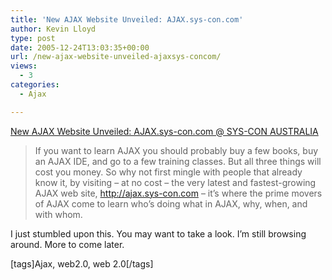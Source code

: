 ```yaml
---
title: 'New AJAX Website Unveiled: AJAX.sys-con.com'
author: Kevin Lloyd
type: post
date: 2005-12-24T13:03:35+00:00
url: /new-ajax-website-unveiled-ajaxsys-concom/
views:
  - 3
categories:
  - Ajax

---
```

[New AJAX Website Unveiled: AJAX.sys-con.com @ SYS-CON AUSTRALIA][1]

> If you want to learn AJAX you should probably buy a few books, buy an AJAX IDE, and go to a few training classes. But all three things will cost you money. So why not first mingle with people that already know it, by visiting &#8211; at no cost &#8211; the very latest and fastest-growing AJAX web site, http://ajax.sys-con.com &#8211; it&#8217;s where the prime movers of AJAX come to learn who&#8217;s doing what in AJAX, why, when, and with whom. 

I just stumbled upon this. You may want to take a look. I&#8217;m still browsing around. More to come later.
  
[tags]Ajax, web2.0, web 2.0[/tags]

 [1]: http://au.sys-con.com/read/166189.htm